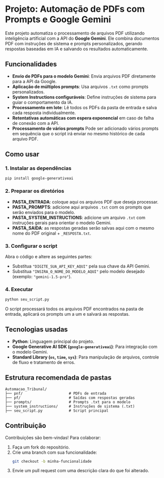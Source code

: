 # Projeto: **Automação de PDFs com Prompts e Google Gemini**

Este projeto automatiza o processamento de arquivos PDF utilizando inteligência artificial com a API do **Google Gemini**. Ele combina documentos PDF com instruções de sistema e prompts personalizados, gerando respostas baseadas em IA e salvando os resultados automaticamente.

## Funcionalidades
- **Envio de PDFs para o modelo Gemini**: Envia arquivos PDF diretamente para a API da Google.
- **Aplicação de múltiplos prompts**: Usa arquivos `.txt` como prompts personalizados.
- **System Instructions configuráveis**: Define instruções de sistema para guiar o comportamento da IA.
- **Processamento em lote**: Lê todos os PDFs da pasta de entrada e salva cada resposta individualmente.
- **Retentativas automáticas com espera exponencial** em caso de falha de conexão com a API.
- **Processamento de vários prompts** Pode ser adicionado vários prompts em sequência que o script irá enviar no mesmo histórico de cada arquivo PDF. 
## Como usar

### 1. **Instalar as dependências**
```bash
pip install google-generativeai
```

### 2. **Preparar os diretórios**
- **PASTA_ENTRADA**: coloque aqui os arquivos PDF que deseja processar.
- **PASTA_PROMPTS**: adicione aqui arquivos `.txt` com os prompts que serão enviados para o modelo.
- **PASTA_SYSTEM_INSTRUCTIONS**: adicione um arquivo `.txt` com instruções gerais para orientar o modelo Gemini.
- **PASTA_SAIDA**: as respostas geradas serão salvas aqui com o mesmo nome do PDF original + `_RESPOSTA.txt`.

### 3. **Configurar o script**
Abra o código e altere as seguintes partes:
- Substitua `"DIGITE_SUA_API_KEY_AQUI"` pela sua chave da API Gemini.
- Substitua `"INSIRA_O_NOME_DO_MODELO_AQUI"` pelo modelo desejado (exemplo: `"gemini-1.5-pro"`).

### 4. **Executar**
```bash
python seu_script.py
```

O script processará todos os arquivos PDF encontrados na pasta de entrada, aplicará os prompts um a um e salvará as respostas.

## Tecnologias usadas
- **Python**: Linguagem principal do projeto.
- **Google Generative AI SDK (`google-generativeai`)**: Para integração com o modelo Gemini.
- **Standard Library (`os`, `time`, `sys`)**: Para manipulação de arquivos, controle de fluxo e tratamento de erros.

## Estrutura recomendada de pastas

```
Automacao_Tribunal/
├── pnf/                     # PDFs de entrada
├── pf/                      # Saídas com respostas geradas
├── prompts/                 # Prompts .txt para o modelo
├── system_instructions/     # Instruções de sistema (.txt)
├── seu_script.py            # Script principal
```

## Contribuição

Contribuições são bem-vindas! Para colaborar:

1. Faça um fork do repositório.
2. Crie uma branch com sua funcionalidade:
   ```bash
   git checkout -b minha-funcionalidade
   ```
3. Envie um pull request com uma descrição clara do que foi alterado.
